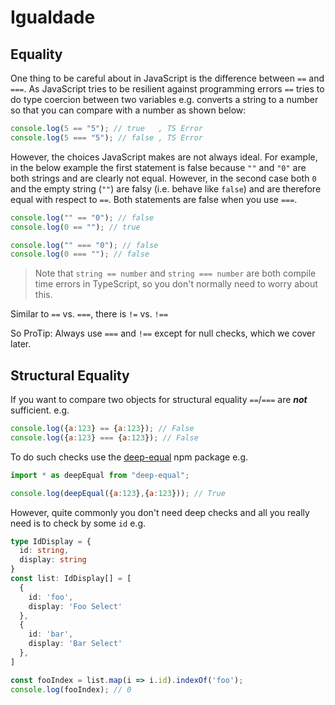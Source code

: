 # Igualdade

## Equality

One thing to be careful about in JavaScript is the difference between `==` and `===`. As JavaScript tries to be resilient against programming errors `==` tries to do type coercion between two variables e.g. converts a string to a number so that you can compare with a number as shown below:

```javascript
console.log(5 == "5"); // true   , TS Error
console.log(5 === "5"); // false , TS Error
```

However, the choices JavaScript makes are not always ideal. For example, in the below example the first statement is false because `""` and `"0"` are both strings and are clearly not equal. However, in the second case both `0` and the empty string \(`""`\) are falsy \(i.e. behave like `false`\) and are therefore equal with respect to `==`. Both statements are false when you use `===`.

```javascript
console.log("" == "0"); // false
console.log(0 == ""); // true

console.log("" === "0"); // false
console.log(0 === ""); // false
```

> Note that `string == number` and `string === number` are both compile time errors in TypeScript, so you don't normally need to worry about this.

Similar to `==` vs. `===`, there is `!=` vs. `!==`

So ProTip: Always use `===` and `!==` except for null checks, which we cover later.

## Structural Equality

If you want to compare two objects for structural equality `==`/`===` are _**not**_ sufficient. e.g.

```javascript
console.log({a:123} == {a:123}); // False
console.log({a:123} === {a:123}); // False
```

To do such checks use the [deep-equal](https://www.npmjs.com/package/deep-equal) npm package e.g.

```javascript
import * as deepEqual from "deep-equal";

console.log(deepEqual({a:123},{a:123})); // True
```

However, quite commonly you don't need deep checks and all you really need is to check by some `id` e.g.

```typescript
type IdDisplay = {
  id: string,
  display: string
}
const list: IdDisplay[] = [
  {
    id: 'foo',
    display: 'Foo Select'
  },
  {
    id: 'bar',
    display: 'Bar Select'
  },
]

const fooIndex = list.map(i => i.id).indexOf('foo');
console.log(fooIndex); // 0
```

